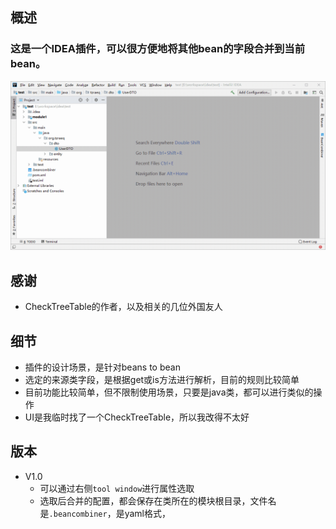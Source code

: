 ## 概述
### 这是一个IDEA插件，可以很方便地将其他bean的字段合并到当前bean。
![](doc/image/bean-combiner.gif)

## 感谢
- CheckTreeTable的作者，以及相关的几位外国友人

## 细节
- 插件的设计场景，是针对beans to bean 
- 选定的来源类字段，是根据get或is方法进行解析，目前的规则比较简单
- 目前功能比较简单，但不限制使用场景，只要是java类，都可以进行类似的操作
- UI是我临时找了一个CheckTreeTable，所以我改得不太好

## 版本

- V1.0
    - 可以通过右侧`tool window`进行属性选取
    - 选取后合并的配置，都会保存在类所在的模块根目录，文件名是`.beancombiner`，是yaml格式，